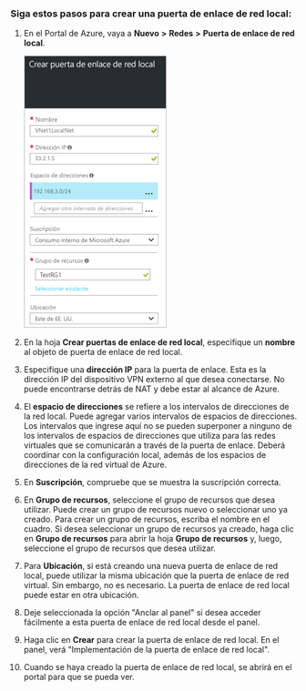 ### Siga estos pasos para crear una puerta de enlace de red local:

1. En el Portal de Azure, vaya a **Nuevo** **>** **Redes** **>** **Puerta de enlace de red local**.

	![crear una puerta de enlace de red local](./media/vpn-gateway-add-lng-rm-portal-include/addlng250.png)

2. En la hoja **Crear puertas de enlace de red local**, especifique un **nombre** al objeto de puerta de enlace de red local.
 
3. Especifique una **dirección IP** para la puerta de enlace. Esta es la dirección IP del dispositivo VPN externo al que desea conectarse. No puede encontrarse detrás de NAT y debe estar al alcance de Azure.

4. El **espacio de direcciones** se refiere a los intervalos de direcciones de la red local. Puede agregar varios intervalos de espacios de direcciones. Los intervalos que ingrese aquí no se pueden superponer a ninguno de los intervalos de espacios de direcciones que utiliza para las redes virtuales que se comunicarán a través de la puerta de enlace. Deberá coordinar con la configuración local, además de los espacios de direcciones de la red virtual de Azure.
 
5. En **Suscripción**, compruebe que se muestra la suscripción correcta.

6. En **Grupo de recursos**, seleccione el grupo de recursos que desea utilizar. Puede crear un grupo de recursos nuevo o seleccionar uno ya creado. Para crear un grupo de recursos, escriba el nombre en el cuadro. Si desea seleccionar un grupo de recursos ya creado, haga clic en **Grupo de recursos** para abrir la hoja **Grupo de recursos** y, luego, seleccione el grupo de recursos que desea utilizar.

7. Para **Ubicación**, si está creando una nueva puerta de enlace de red local, puede utilizar la misma ubicación que la puerta de enlace de red virtual. Sin embargo, no es necesario. La puerta de enlace de red local puede estar en otra ubicación.

8. Deje seleccionada la opción "Anclar al panel" si desea acceder fácilmente a esta puerta de enlace de red local desde el panel.

9. Haga clic en **Crear** para crear la puerta de enlace de red local. En el panel, verá "Implementación de la puerta de enlace de red local".

10. Cuando se haya creado la puerta de enlace de red local, se abrirá en el portal para que se pueda ver.

	

<!---HONumber=AcomDC_0406_2016-->